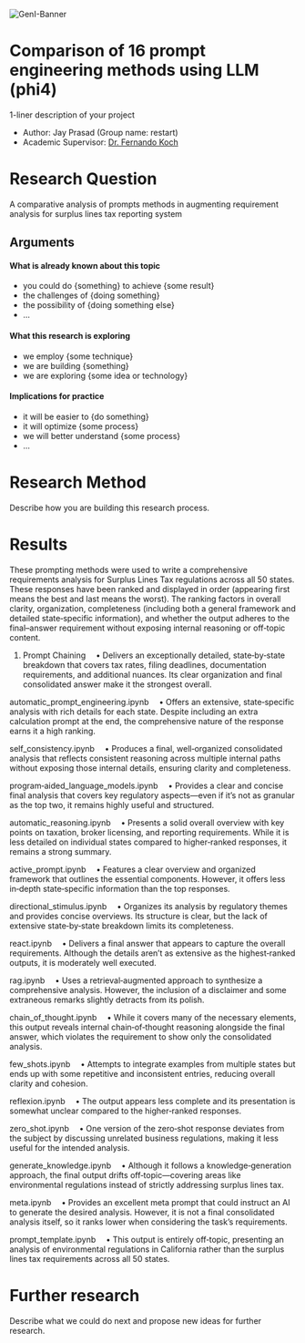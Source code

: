 ![GenI-Banner](https://github.com/genilab-fau/genial-fau.github.io/blob/8f1a2d3523f879e1082918c7bba19553cb6e7212/images/geni-lab-banner.png?raw=true)

# Comparison of 16 prompt engineering methods using LLM (phi4)
1-liner description of your project

<!-- WHEN APPLICABLE, REMOVE THE COMMENT MARK AND COMPLETE
This is a response to the Assignment part of the COURSE.
-->

* Author: Jay Prasad (Group name: restart)
* Academic Supervisor: [Dr. Fernando Koch](http://www.fernandokoch.me)

  
# Research Question 

A comparative analysis of prompts methods in augmenting requirement analysis for surplus lines tax reporting system


## Arguments

#### What is already known about this topic

* you could do {something} to achieve {some result}
* the challenges of {doing something}
* the possibility of {doing something else}
* ...

#### What this research is exploring

<!-- Free-format; use the topics that are applicable to your exploration  -->

* we employ {some technique}
* we are building {something}
* we are exploring {some idea or technology}

#### Implications for practice

<!-- Free-format; use the topics that are applicable to your exploration  -->

* it will be easier to {do something}
* it will optimize {some process}
* we will better understand {some process}
* ...

# Research Method

Describe how you are building this research process.

<!-- WHEN APPLICABLE AND AVAILABLE -->

# Results

These prompting methods were used to write a comprehensive requirements analysis for Surplus Lines Tax regulations across all 50 states. These responses have been ranked and displayed in order (appearing first means the best and last means the worst). The ranking factors in overall clarity, organization, completeness (including both a general framework and detailed state‐specific information), and whether the output adheres to the final–answer requirement without exposing internal reasoning or off‐topic content. 

1. Prompt Chaining
 • Delivers an exceptionally detailed, state‑by‑state breakdown that covers tax rates, filing deadlines, documentation requirements, and additional nuances. Its clear organization and final consolidated answer make it the strongest overall.

automatic_prompt_engineering.ipynb
 • Offers an extensive, state‑specific analysis with rich details for each state. Despite including an extra calculation prompt at the end, the comprehensive nature of the response earns it a high ranking.

self_consistency.ipynb
 • Produces a final, well‐organized consolidated analysis that reflects consistent reasoning across multiple internal paths without exposing those internal details, ensuring clarity and completeness.

program‑aided_language_models.ipynb
 • Provides a clear and concise final analysis that covers key regulatory aspects—even if it’s not as granular as the top two, it remains highly useful and structured.

automatic_reasoning.ipynb
 • Presents a solid overall overview with key points on taxation, broker licensing, and reporting requirements. While it is less detailed on individual states compared to higher‐ranked responses, it remains a strong summary.

active_prompt.ipynb
 • Features a clear overview and organized framework that outlines the essential components. However, it offers less in‑depth state‑specific information than the top responses.

directional_stimulus.ipynb
 • Organizes its analysis by regulatory themes and provides concise overviews. Its structure is clear, but the lack of extensive state‑by‑state breakdown limits its completeness.

react.ipynb
 • Delivers a final answer that appears to capture the overall requirements. Although the details aren’t as extensive as the highest‐ranked outputs, it is moderately well executed.

rag.ipynb
 • Uses a retrieval‑augmented approach to synthesize a comprehensive analysis. However, the inclusion of a disclaimer and some extraneous remarks slightly detracts from its polish.

chain_of_thought.ipynb
 • While it covers many of the necessary elements, this output reveals internal chain‑of‑thought reasoning alongside the final answer, which violates the requirement to show only the consolidated analysis.

few_shots.ipynb
 • Attempts to integrate examples from multiple states but ends up with some repetitive and inconsistent entries, reducing overall clarity and cohesion.

reflexion.ipynb
 • The output appears less complete and its presentation is somewhat unclear compared to the higher‑ranked responses.

zero_shot.ipynb
 • One version of the zero‑shot response deviates from the subject by discussing unrelated business regulations, making it less useful for the intended analysis.

generate_knowledge.ipynb
 • Although it follows a knowledge‐generation approach, the final output drifts off‑topic—covering areas like environmental regulations instead of strictly addressing surplus lines tax.

meta.ipynb
 • Provides an excellent meta prompt that could instruct an AI to generate the desired analysis. However, it is not a final consolidated analysis itself, so it ranks lower when considering the task’s requirements.

prompt_template.ipynb
 • This output is entirely off‑topic, presenting an analysis of environmental regulations in California rather than the surplus lines tax requirements across all 50 states.

# Further research

Describe what we could do next and propose new ideas for further research.
